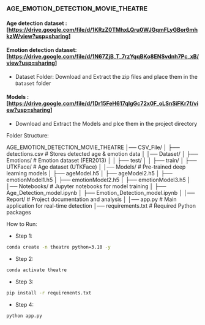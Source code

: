 ### AGE_EMOTION_DETECTION_MOVIE_THEATRE

#### Age detection dataset : [https://drive.google.com/file/d/1KRzZ0TMhxLQru0WJGqmFLyGBor6mhkzW/view?usp=sharing]

#### Emotion detection dataset: [https://drive.google.com/file/d/1N67ZjB_T_7rzYqqBKo8ENSvdnh7Pc_xB/view?usp=sharing]

- Dataset Folder: Download and Extract the zip files and place them in the `Dataset` folder 

#### Models : [https://drive.google.com/file/d/1Dr15FeH617qlgGc72x0F_oLSnSiFKr7f/view?usp=sharing] 

- Download and Extract the Models and plce them in the project directory

Folder Structure:

AGE_EMOTION_DETECTION_MOVIE_THEATRE
│── CSV_File/
│   ├── detections.csv                 # Stores detected age & emotion data
│
│── Dataset/
│   ├── Emotions/                       # Emotion dataset (FER2013)
│   │   ├── test/
│   │   ├── train/
│   ├── UTKFace/                        # Age dataset (UTKFace)
│
│── Models/                             # Pre-trained deep learning models
│   ├── ageModel.h5
│   ├── ageModel2.h5
│   ├── emotionModel1.h5
│   ├── emotionModel2.h5
│   ├── emotionModel3.h5
│
│── Notebooks/                          # Jupyter notebooks for model training
│   ├── Age_Detection_model.ipynb
│   ├── Emotion_Detection_model.ipynb
│
│── Report/                             # Project documentation and analysis
│
│── app.py                              # Main application for real-time detection
│── requirements.txt                     # Required Python packages


How to Run:

- Step 1:
```bash
conda create -n theatre python=3.10 -y
```

- Step 2:
```bash
conda activate theatre
```

- Step 3:
```bash
pip install -r requirements.txt
```
- Step 4:
```bash
python app.py
```

